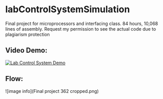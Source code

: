 # labControlSystemSimulation
Final project for microprocessors and interfacing class. 84 hours, 10,068 lines of assembly. Request my permission to see the actual code due to plagiarism protection

## Video Demo:
[![Lab Control System Demo](https://i9.ytimg.com/vi/0n-ePYSWDlg/mq1.jpg?sqp=CLSqpY4G&rs=AOn4CLCdNeIzaC47H3eRaqIGxKs2CemXMQ)](https://www.youtube.com/watch?v=0n-ePYSWDlg "Lab Control System Demo")

## Flow:
![image info](Final project 362 cropped.png)
